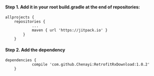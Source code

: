 #### Step 1. Add it in your root build.gradle at the end of repositories:

```
allprojects {
  	repositories {
			...
			maven { url 'https://jitpack.io' }
		}
	}
```

  
#### Step 2. Add the dependency
 
```
dependencies {
	        compile 'com.github.Chenayi:RetrofitRxDownload:1.0.2'
	}
```
